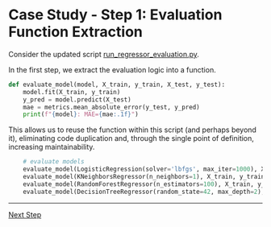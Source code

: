 # Case Study - Step 1: Evaluation Function Extraction

Consider the updated script [run_regressor_evaluation.py](run_regressor_evaluation.py).

In the first step, we extract the evaluation logic into a function.

```python
def evaluate_model(model, X_train, y_train, X_test, y_test):
    model.fit(X_train, y_train)
    y_pred = model.predict(X_test)
    mae = metrics.mean_absolute_error(y_test, y_pred)
    print(f"{model}: MAE={mae:.1f}")
```

This allows us to reuse the function within this script (and perhaps beyond it),
eliminating code duplication and, through the single point of definition, increasing maintainability.

```python
    # evaluate models
    evaluate_model(LogisticRegression(solver='lbfgs', max_iter=1000), X_train, y_train, X_test, y_test)
    evaluate_model(KNeighborsRegressor(n_neighbors=1), X_train, y_train, X_test, y_test)
    evaluate_model(RandomForestRegressor(n_estimators=100), X_train, y_train, X_test, y_test)
    evaluate_model(DecisionTreeRegressor(random_state=42, max_depth=2), X_train, y_train, X_test, y_test)
```

<hr>

[Next Step](../02c-case-study-2-evaluation-abstraction/)